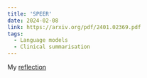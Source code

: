 ```yaml
---
title: 'SPEER'
date: 2024-02-08
link: https://arxiv.org/pdf/2401.02369.pdf
tags:
  - Language models
  - Clinical summarisation
---
```



My [reflection](https://github.com/abhibha1807/abhibha1807.github.io/blob/master/ITI-inference.pdf) 


<!-- abhibha1807/abhibha1807.github.io/images/3953273590_704e3899d5_m.jpg -->
<!-- Headings are cool
======

You can have many headings
======

Aren't headings cool? yes they are
------ -->